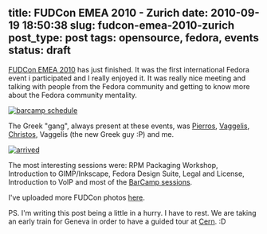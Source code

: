 title: FUDCon EMEA 2010 - Zurich
date: 2010-09-19 18:50:38
slug: fudcon-emea-2010-zurich
post_type: post
tags: opensource, fedora, events
status: draft
---

[FUDCon EMEA 2010](http://fedoraproject.org/wiki/FUDCon:Zurich_2010) has just finished. It was the first international Fedora event i participated and I really enjoyed it. It was really nice meeting and talking with people from the Fedora community and getting to know more about the Fedora community mentality.

[![barcamp schedule](http://farm5.static.flickr.com/4113/5004227453_f4f32ab143.jpg)](http://www.flickr.com/photos/comzeradd/5004227453/)

The Greek "gang", always present at these events, was [Pierros](http://pierros.papadeas.gr/), [Vaggelis](http://ebalaskas.gr/), [Christos](http://bacharakis.com/), Vaggelis (the new Greek guy :P) and me.

[![arrived](http://farm5.static.flickr.com/4131/5000502319_4692e1a0ae.jpg)](http://www.flickr.com/photos/comzeradd/5000502319/)

The most interesting sessions were: RPM Packaging Workshop, Introduction to GIMP/Inkscape, Fedora Design Suite, Legal and License, Introduction to VoIP and most of the [BarCamp sessions](http://fedoraproject.org/wiki/FUDCon:Zurich_2010_BarCamp_Schedule).

I've uploaded more FUDCon photos [here](http://www.flickr.com/photos/comzeradd/sets/72157624856066299/with/5000502319/).

PS. I'm writing this post being a little in a hurry. I have to rest. We are taking an early train for Geneva in order to have a guided tour at [Cern](http://en.wikipedia.org/wiki/Cern). :D
